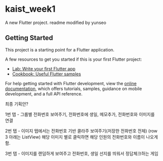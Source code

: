 # kaist_week1

A new Flutter project.
readme modified by yunseo

## Getting Started

This project is a starting point for a Flutter application.

A few resources to get you started if this is your first Flutter project:

- [Lab: Write your first Flutter app](https://docs.flutter.dev/get-started/codelab)
- [Cookbook: Useful Flutter samples](https://docs.flutter.dev/cookbook)

For help getting started with Flutter development, view the
[online documentation](https://docs.flutter.dev/), which offers tutorials,
samples, guidance on mobile development, and a full API reference.

최종 기획안?

1번 탭 - 그룹별 전화번호 보여주기, 전화번호에 생일, 메모추가, 전화번호와 이미지를 연결

2번 탭 - 이미지 탭에서는 전화번호 기반 콜라주 보여주기(저장한 전화번호 전체) (row 3 아래는 ListView)
해당 이미지 별로 클릭하면 해당 인원의 전화번호와 이름이 나오게함.

3번 탭 - 이미지를 랜덤하게 보여주고 전화번호, 생일 선지를 띄워서 정답체크하는 게임

